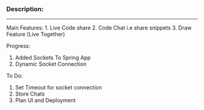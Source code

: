 ### Description:
<hr>
Main Features:
  1. Live Code share
  2. Code Chat i.e share snippets
  3. Draw Feature (Live Together)

Progress:
  1. Added Sockets To Spring App
  2. Dynamic Socket Connection

To Do:
  1. Set Timeout for socket connection
  2. Store Chats
  3. Plan UI and Deployment
